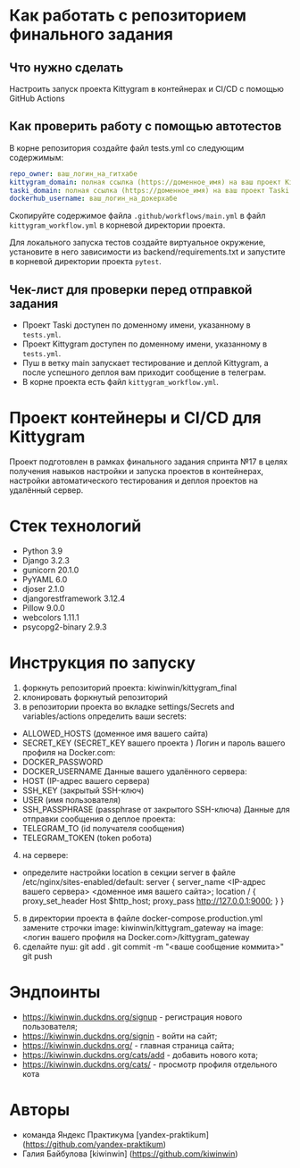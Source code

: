 #  Как работать с репозиторием финального задания

## Что нужно сделать

Настроить запуск проекта Kittygram в контейнерах и CI/CD с помощью GitHub Actions

## Как проверить работу с помощью автотестов

В корне репозитория создайте файл tests.yml со следующим содержимым:
```yaml
repo_owner: ваш_логин_на_гитхабе
kittygram_domain: полная ссылка (https://доменное_имя) на ваш проект Kittygram
taski_domain: полная ссылка (https://доменное_имя) на ваш проект Taski
dockerhub_username: ваш_логин_на_докерхабе
```

Скопируйте содержимое файла `.github/workflows/main.yml` в файл `kittygram_workflow.yml` в корневой директории проекта.

Для локального запуска тестов создайте виртуальное окружение, установите в него зависимости из backend/requirements.txt и запустите в корневой директории проекта `pytest`.

## Чек-лист для проверки перед отправкой задания

- Проект Taski доступен по доменному имени, указанному в `tests.yml`.
- Проект Kittygram доступен по доменному имени, указанному в `tests.yml`.
- Пуш в ветку main запускает тестирование и деплой Kittygram, а после успешного деплоя вам приходит сообщение в телеграм.
- В корне проекта есть файл `kittygram_workflow.yml`.

# Проект контейнеры и CI/CD для Kittygram

Проект подготовлен в рамках финального задания спринта №17 в целях получения навыков настройки и запуска проектов в контейнерах, настройки автоматического тестирования и деплоя проектов на удалённый сервер.

# Стек технологий
- Python 3.9
- Django 3.2.3
- gunicorn 20.1.0
- PyYAML 6.0
- djoser 2.1.0
- djangorestframework 3.12.4
- Pillow 9.0.0
- webcolors 1.11.1
- psycopg2-binary 2.9.3

# Инструкция по запуску
1. форкнуть репозиторий проекта: kiwinwin/kittygram_final
2. клонировать форкнутый репозиторий
3. в репозитории проекта во вкладке settings/Secrets and variables/actions определить ваши secrets:
- ALLOWED_HOSTS (доменное имя вашего сайта)
- SECRET_KEY (SECRET_KEY вашего проекта )
Логин и пароль вашего профиля на Docker.com:
- DOCKER_PASSWORD
- DOCKER_USERNAME
Данные вашего удалённого сервера:
- HOST (IP-адрес вашего сервера)
- SSH_KEY (закрытый SSH-ключ)
- USER (имя пользователя)
- SSH_PASSPHRASE (passphrase от закрытого SSH-ключа)
Данные для отправки сообщения о деплое проекта:
- TELEGRAM_TO (id получателя сообщения)
- TELEGRAM_TOKEN (token робота)
4. на сервере:

- определите настройки location в секции server в файле /etc/nginx/sites-enabled/default:
server {
    server_name <IP-адрес вашего сервера> <доменное имя вашего сайта>;
    location / {
        proxy_set_header Host $http_host;
        proxy_pass http://127.0.0.1:9000;
    }
}
5. в директории проекта в файле docker-compose.production.yml замените строчки
    image: kiwinwin/kittygram_gateway на image: <логин вашего профиля на Docker.com>/kittygram_gateway 
6. сделайте пуш:
    git add .
    git commit -m "<ваше сообщение коммита>"
    git push

# Эндпоинты
- https://kiwinwin.duckdns.org/signup - регистрация нового пользователя;
- https://kiwinwin.duckdns.org/signin - войти на сайт;
- https://kiwinwin.duckdns.org/ - главная страница сайта;
- https://kiwinwin.duckdns.org/cats/add - добавить нового кота;
- https://kiwinwin.duckdns.org/cats/<id> - просмотр профиля отдельного кота

# Авторы
- команда Яндекс Практикума [yandex-praktikum] (https://github.com/yandex-praktikum)
- Галия Байбулова [kiwinwin] (https://github.com/kiwinwin)
